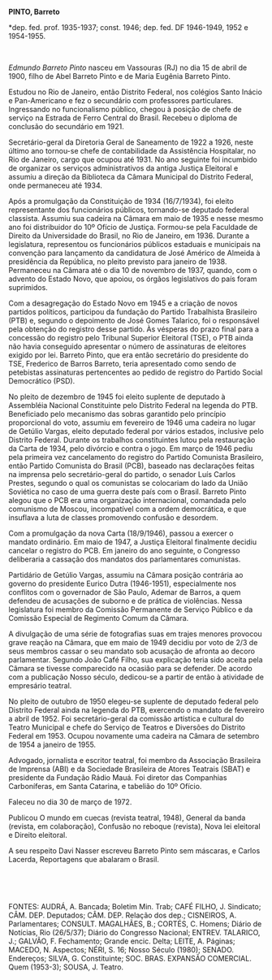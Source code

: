 **PINTO, Barreto**

\*dep. fed. prof. 1935-1937; const. 1946; dep. fed. DF 1946-1949, 1952 e
1954-1955.

 

*Edmundo Barreto Pinto* nasceu em Vassouras (RJ) no dia 15 de abril de
1900, filho de Abel Barreto Pinto e de Maria Eugênia Barreto Pinto.

Estudou no Rio de Janeiro, então Distrito Federal, nos colégios Santo
Inácio e Pan-Americano e fez o secundário com professores particulares.
Ingressando no funcionalismo público, chegou à posição de chefe de
serviço na Estrada de Ferro Central do Brasil. Recebeu o diploma de
conclusão do secundário em 1921.

Secretário-geral da Diretoria Geral de Saneamento de 1922 a 1926, neste
último ano tornou-se chefe de contabilidade da Assistência Hospitalar,
no Rio de Janeiro, cargo que ocupou até 1931. No ano seguinte foi
incumbido de organizar os serviços administrativos da antiga Justiça
Eleitoral e assumiu a direção da Biblioteca da Câmara Municipal do
Distrito Federal, onde permaneceu até 1934.

Após a promulgação da Constituição de 1934 (16/7/1934), foi eleito
representante dos funcionários públicos, tornando-se deputado federal
classista. Assumiu sua cadeira na Câmara em maio de 1935 e nesse mesmo
ano foi distribuidor do 10º Ofício de Justiça. Formou-se pela Faculdade
de Direito da Universidade do Brasil, no Rio de Janeiro, em 1936.
Durante a legislatura, representou os funcionários públicos estaduais e
municipais na convenção para lançamento da candidatura de José Américo
de Almeida à presidência da República, no pleito previsto para janeiro
de 1938. Permaneceu na Câmara até o dia 10 de novembro de 1937, quando,
com o advento do Estado Novo, que apoiou, os órgãos legislativos do país
foram suprimidos.

Com a desagregação do Estado Novo em 1945 e a criação de novos partidos
políticos, participou da fundação do Partido Trabalhista Brasileiro
(PTB) e, segundo o depoimento de José Gomes Talarico, foi o responsável
pela obtenção do registro desse partido. Às vésperas do prazo final para
a concessão do registro pelo Tribunal Superior Eleitoral (TSE), o PTB
ainda não havia conseguido apresentar o número de assinaturas de
eleitores exigido por lei. Barreto Pinto, que era então secretário do
presidente do TSE, Frederico de Barros Barreto, teria apresentado como
sendo de petebistas assinaturas pertencentes ao pedido de registro do
Partido Social Democrático (PSD).

No pleito de dezembro de 1945 foi eleito suplente de deputado à
Assembléia Nacional Constituinte pelo Distrito Federal na legenda do
PTB. Beneficiado pelo mecanismo das sobras garantido pelo princípio
proporcional do voto, assumiu em fevereiro de 1946 uma cadeira no lugar
de Getúlio Vargas, eleito deputado federal por vários estados, inclusive
pelo Distrito Federal. Durante os trabalhos constituintes lutou pela
restauração da Carta de 1934, pelo divórcio e contra o jogo. Em março de
1946 pediu pela primeira vez cancelamento do registro do Partido
Comunista Brasileiro, então Partido Comunista do Brasil (PCB), baseado
nas declarações feitas na imprensa pelo secretário-geral do partido, o
senador Luís Carlos Prestes, segundo o qual os comunistas se colocariam
do lado da União Soviética no caso de uma guerra deste país com o
Brasil. Barreto Pinto alegou que o PCB era uma organização
internacional, comandada pelo comunismo de Moscou, incompatível com a
ordem democrática, e que insuflava a luta de classes promovendo confusão
e desordem.

Com a promulgação da nova Carta (18/9/1946), passou a exercer o mandato
ordinário. Em maio de 1947, a Justiça Eleitoral finalmente decidiu
cancelar o registro do PCB. Em janeiro do ano seguinte, o Congresso
deliberaria a cassação dos mandatos dos parlamentares comunistas.

Partidário de Getúlio Vargas, assumiu na Câmara posição contrária ao
governo do presidente Eurico Dutra (1946-1951), especialmente nos
conflitos com o governador de São Paulo, Ademar de Barros, a quem
defendeu de acusações de suborno e de prática de violências. Nessa
legislatura foi membro da Comissão Permanente de Serviço Público e da
Comissão Especial de Regimento Comum da Câmara.

A divulgação de uma série de fotografias suas em trajes menores provocou
grave reação na Câmara, que em maio de 1949 decidiu por voto de 2/3 de
seus membros cassar o seu mandato sob acusação de afronta ao decoro
parlamentar. Segundo João Café Filho, sua explicação teria sido aceita
pela Câmara se tivesse comparecido na ocasião para se defender. De
acordo com a publicação Nosso século, dedicou-se a partir de então à
atividade de empresário teatral.

No pleito de outubro de 1950 elegeu-se suplente de deputado federal pelo
Distrito Federal ainda na legenda do PTB, exercendo o mandato de
fevereiro a abril de 1952. Foi secretário-geral da comissão artística e
cultural do Teatro Municipal e chefe do Serviço de Teatros e Diversões
do Distrito Federal em 1953. Ocupou novamente uma cadeira na Câmara de
setembro de 1954 a janeiro de 1955.

Advogado, jornalista e escritor teatral, foi membro da Associação
Brasileira de Imprensa (ABI) e da Sociedade Brasileira de Atores
Teatrais (SBAT) e presidente da Fundação Rádio Mauá. Foi diretor das
Companhias Carboníferas, em Santa Catarina, e tabelião do 10º Ofício.

Faleceu no dia 30 de março de 1972.

Publicou O mundo em cuecas (revista teatral, 1948), General da banda
(revista, em colaboração), Confusão no reboque (revista), Nova lei
eleitoral e Direito eleitoral.

A seu respeito Davi Nasser escreveu Barreto Pinto sem máscaras, e Carlos
Lacerda, Reportagens que abalaram o Brasil.

 

 

FONTES: AUDRÁ, A. Bancada; Boletim Min. Trab; CAFÉ FILHO, J. Sindicato;
CÂM. DEP. Deputados; CÂM. DEP. Relação dos dep.; CISNEIROS, A.
Parlamentares; CONSULT. MAGALHÃES, B.; CORTÉS, C. Homens; Diário de
Notícias, Rio (26/5/37); Diário do Congresso Nacional; ENTREV. TALARICO,
J.; GALVÃO, F. Fechamento; Grande encic. Delta; LEITE, A. Páginas;
MACEDO, N. Aspectos; NÉRI, S. 16; Nosso Século (1980); SENADO.
Endereços; SILVA, G. Constituinte; SOC. BRAS. EXPANSÃO COMERCIAL. Quem
(1953-3); SOUSA, J. Teatro.

 
